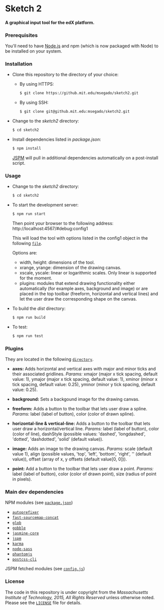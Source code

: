 # Sketch 2
#### A graphical input tool for the edX platform.


### Prerequisites

You'll need to have [Node.js](http://nodejs.org) and npm (which is now packaged with Node) to be installed on your system.


### Installation

* Clone this repository to the directory of your choice:
  * By using HTTPS:

    ```sh
    $ git clone https://github.mit.edu/msegado/sketch2.git
    ```
  * By using SSH:

    ```sh
    $ git clone git@github.mit.edu:msegado/sketch2.git
    ```

* Change to the *sketch2* directory:

  ```sh
  $ cd sketch2
  ```

* Install dependencies listed in *package.json*:

  ```sh
  $ npm install
  ```
  [JSPM](http://jspm.io) will pull in additional dependencies automatically on a post-install script.


### Usage

* Change to the *sketch2* directory:

  ```sh
  $ cd sketch2
  ```

* To start the development server:

  ```sh
  $ npm run start
  ```
  Then point your browser to the following address: http://localhost:4567/#debug:config1

  This will load the tool with options listed in the config1 object in the following [`file`](https://github.mit.edu/msegado/sketch2/blob/master/html/debugConfigs.js).

  Options are:
  * width, height: dimensions of the tool.
  * xrange, yrange: dimension of the drawing canvas.
  * xscale, yscale: linear or logarithmic scales. Only linear is supported for the moment.
  * plugins: modules that extend drawing functionality either automatically (for example axes, background and image) or are placed in the top toolbar (freeform, horizontal and vertical lines) and let the user draw the corresponding shape on the canvas.


* To build the *dist* directory:

  ```sh
  $ npm run build
  ```

* To test:

  ```sh
  $ npm run test
  ```

### Plugins
They are located in the following [`directory`](https://github.mit.edu/msegado/sketch2/blob/master/lib/plugins/).
* **axes:**
  Adds horizontal and vertical axes with major and minor ticks and their associated gridlines. *Params:* xmajor (major x tick spacing, default value: 1), ymajor (major x tick spacing, default value: 1), xminor (minor x tick spacing, default value: 0.25), yminor (minor y tick spacing, default value: 0.25).

* **background:**
  Sets a backgound image for the drawing canvas.

* **freeform:**
  Adds a button to the toolbar that lets user draw a spline. *Params:* label (label of button), color (color of drawn spline).

* **horizontal-line & vertical-line:**
  Adds a button to the toolbar that lets user draw a horizontal/vertical line. *Params:* label (label of button), color (color of line), dashStyle (possible values: 'dashed', 'longdashed', 'dotted', 'dashdotted', 'solid' (default value)).

* **image:**
  Adds an image to the drawing canvas. *Params:* scale (default value 1), align (possible values, 'top', 'left', 'bottom', 'right', '' (default value)), offset (array of x, y offsets (default value[0, 0])).

* **point:**
  Add a button to the toolbar that lets user draw a point. *Params:* label (label of button), color (color of drawn point), size (radius of point in pixels).


### Main dev dependencies

NPM modules (see [`package.json`](https://github.mit.edu/msegado/sketch2/blob/master/package.json))
* [`autoprefixer`](https://www.npmjs.com/package/autoprefixer)
* [`fast-sourcemap-concat`](https://www.npmjs.com/package/fast-sourcemap-concat)
* [`glob`](https://www.npmjs.com/package/glob)
* [`gobble`](https://www.npmjs.com/package/gobble)
* [`jasmine-core`](https://www.npmjs.com/package/jasmine-core)
* [`jspm`](https://www.npmjs.com/package/jspm)
* [`karma`](https://www.npmjs.com/package/karma)
* [`node-sass`](https://www.npmjs.com/package/node-sass)
* [`phantomjs`](https://www.npmjs.com/package/phantomjs)
* [`postcss-cli`](https://www.npmjs.com/package/postcss-cli)

JSPM fetched modules (see [`config.js`](https://github.mit.edu/msegado/sketch2/blob/master/config.js))

### License
The code in this repository is under copyright from the *Massachusetts Institute of Technology, 2015, All Rights Reserved* unless otherwise noted. Please see the [`LICENSE`](https://github.mit.edu/msegado/sketch2/blob/master/LICENSE) file for details.

